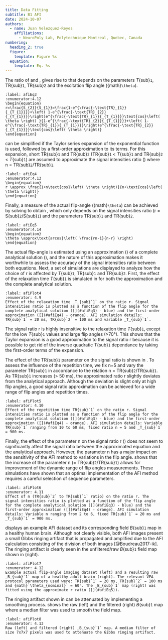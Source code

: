 ```yaml
---
title: Data Fitting
subtitle: B1 AFI
date: 2024-10-07
authors:
  - name: Juan Velezquez-Reyes
    affiliations:
      - NeuroPoly Lab, Polytechnique Montreal, Quebec, Canada
numbering:
  heading_2: true
  figure:
    template: Figure %s
  equation:
    template: Eq. %s
---
```


The ratio of [](#afiEq1) and [](#afiEq2), gives rise to [](#afiEq3) that depends on the parameters _T_{sub}`1`, TR{sub}`1`, TR{sub}`2` and the excitation flip angle ({math}`\theta`).

```{math}
:label: afiEq3
:enumerator:4.12
\begin{equation}
r=\frac{S_{2}}{S_{1}}=\frac{1-e^{\frac{-\text{TR}_{1}}{_{T_{1}}}}+\left( 1-e^{\frac{-\text{TR}_{2}}{_{T_{1}}}}\right)e^{\frac{-\text{TR}_{1}}{_{T_{1}}}}\text{cos}\left( \theta \right) }{1-e^{\frac{-\text{TR}_{2}}{_{T_{1}}}}+\left( 1-e^{\frac{-\text{TR}_{1}}{_{T_{1}}}}\right)e^{\frac{-\text{TR}_{2}}{_{T_{1}}}}\text{cos}\left( \theta \right)}
\end{equation}
```

[](#afiEq3) can be simplified if the Taylor series expansion of the exponential function is used, followed by a first-order approximation to its terms. For this expansion, short TR{sub}`1` and TR{sub}`2` (TR{sub}`1` < _T_{sub}`1` and TR{sub}`2` < _T_{sub}`1`) are assumed to approximate the signal intensities ratio ([](#afiEq4)) where n = TR{sub}`2`/TR{sub}`1`.

```{math}
:label: afiEq4
:enumerator:4.13
\begin{equation}
r \approx \frac{1+n\text{cos}\left( \theta \right)}{n+\text{cos}\left( \theta \right)}
\end{equation}
```


Finally, a measure of the actual flip-angle ({math}`\theta`) can be achieved by solving [](#afiEq4) to obtain [](#afiEq5), which only depends on the signal intensities ratio (r = S{sub}`2`/S{sub}`1`) and the parameters TR{sub}`1` and TR{sub}`2`.

```{math}
:label: afiEq5
:enumerator:4.14
\begin{equation}
\theta \approx\text{arcos}\left( \frac{rn-1}{n-r} \right)
\end{equation}
```

The actual flip-angle is estimated using an approximation ([](#afiEq4)) of a complete analytical solution ([](#afiEq3)), and the nature of this approximation makes it worthwhile to assess the accuracy of the signal intensities ratio between both equations. Next, a set of simulations are displayed to analyze how the choice of r is affected by _T_{sub}`1`, TR{sub}`1` and TR{sub}`2`. First, the effect of the relaxation time _T_{sub}`1` is simulated in [](#afiPlot4) for both the approximation and the complete analytical solution.

```{figure} #afiFig4cell
:label: afiPlot4
:enumerator: 4.9
Effect of the relaxation time _T_{sub}`1` on the ratio r. Signal intensities ratio is plotted as a function of the flip angle for the complete analytical solution ([](#afiEq3) - blue) and the first-order approximation ([](#afiEq4) - orange). AFI simulation details: TR{sub}`1` = 20 ms, TR{sub}`2` = 100 ms and variable _T_{sub}`1`.
```

The signal ratio r is highly insensitive to the relaxation time _T_{sub}`1`, except for the low _T_{sub}`1` values and large flip angles (>70°). This shows that the Taylor expansion is a good approximation to the signal ratio r because it is possible to get rid of the inverse quadratic _T_{sub}`1` dependance by taking the first-order terms of the expansion.

The effect of the TR{sub}`1` parameter on the signal ratio is shown in [](#afiPlot5). To assess the influence of the repetition time, we fix n=5 and vary the parameter TR{sub}`1` in accordance to the relation n = TR{sub}`2`/TR{sub}`1`. As TR{sub}`1` increases (> 50 ms), the approximated ratio r slightly deviates from the analytical approach. Although the deviation is slight only at high flip angles, a good signal ratio approximation can be achieved for a wide range of flip angles and repetition times.

```{figure} #afiFig5cell
:label: afiPlot5
:enumerator: 4.10
Effect of the repetition time TR{sub}`1` on the ratio r. Signal intensities ratio is plotted as a function of the flip angle for the complete analytical solution ([](#afiEq3) - blue) and the first-order approximation ([](#afiEq4) - orange). AFI simulation details: Variable TR{sub}`1` ranging from 10 to 60 ms, fixed ratio n = 5 and _T_{sub}`1` = 900 ms.
```

Finally, the effect of the parameter n on the signal ratio r ([](#afiPlot6)) does not seem to significantly affect the signal ratio between the approximated equation and the analytical approach. However, the parameter n has a major impact on the sensitivity of the AFI method to variations in the flip angle. [](#afiPlot6) shows that the increase of the parameter n (= TR{sub}`2`/TR{sub}`1`) allows for improvement of the dynamic range of flip angles measurements. These simulations have shown that an optimal implementation of the AFI method requires a careful selection of sequence parameters.

```{figure} #afiFig6cell
:label: afiPlot6
:enumerator: 4.11
Effect of n (TR{sub}`2` to TR{sub}`1` ratio) on the ratio r. The signal intensities ratio is plotted as a function of the flip angle for the complete analytical solution ([](#afiEq3) - blue) and the first-order approximation ([](#afiEq4) - orange). AFI simulation details: Variable n ranging from 2 to 6, fixed TR{sub}`1` = 20 ms and _T_{sub}`1` = 900 ms.
```

[](#afiPlot7) displays an example AFI dataset and its corresponding field _B_{sub}`1` map in a healthy human brain. Although not clearly visible, both AFI images present a small Gibbs ringing artifact that is propagated and amplified due to the AFI calculation consisting of the division of both images [@Boudreau2017-ik]. The ringing artifact is clearly seen in the unfiltered/raw _B_{sub}`1` field map shown in [](#afiPlot7) (right).

```{figure} #afiFig7cell
:label: afiPlot7
:enumerator: 4.12
Example actual flip-angle imaging dataset (left) and a resulting raw _B_{sub}`1` map of a healthy adult brain (right). The relevant VFA protocol parameters used were: TR{sub}`1` = 20 ms, TR{sub}`2` = 100 ms and {math}`\theta_{nominal}` = 60°. The _B_{sub}`1` map (right) was fitted using the approximate r ratio ([](#afiEq5)).
```

The ringing artifact shown in [](#afiPlot7) can be attenuated by implementing a smoothing process. [](#afiPlot8) shows the raw (left) and the filtered (right) _B_{sub}`1` map where a median filter was used to smooth the field map.

```{figure} #afiFig8cell
:label: afiPlot8
:enumerator: 4.13
Raw (left) and filtered (right) _B_{sub}`1` map. A median filter of size 7x7x7 pixels was used to attenuate the Gibbs ringing artifact.
```


